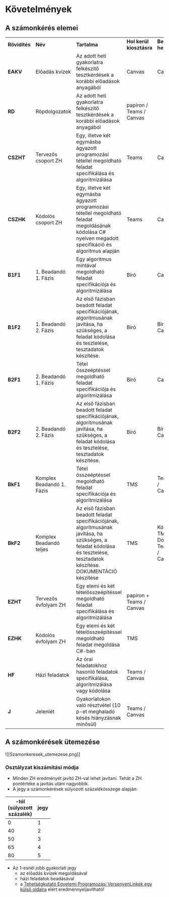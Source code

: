 # Követelmények

## A számonkérés elemei

|   |   |   |   |   |   |   |   |   |   |
|---|---|---|---|---|---|---|---|---|---|
|**Rövidítés**|**Név**|**Tartalma**|**Hol kerül kiosztásra**|**Beadás helye**|**Használható segédlet**|**Határidő**|**Pótolható?**|**Súly**|**Min %**|
|**EAKV**|Előadás kvízek|Az adott heti gyakorlatra felkészítő tesztkérdések a korábbi előadások anyagából|Canvas|Canvas|Bármi|2-13. héten a gyakorlat elején|Akárhányszor kitölthető a határidőn belül|+2%||
|**RD**|Röpdolgozatok|Az adott heti gyakorlatra felkészítő tesztkérdések a korábbi előadások anyagából|papíron / Teams / Canvas|||2-13. héten a gyakorlat elején|nem|4%|50%|
|**CSZHT**|Tervezős csoport ZH|Egy, illetve két egymásba ágyazott programozási tétellel megoldható feladat specifikálása és algoritmizálása|Teams|Canvas|||igen|10%|50%|
|**CSZHK**|Kódolós csoport ZH|Egy, illetve két egymásba ágyazott programozási tétellel megoldható feladat megoldásának kódolása C# nyelven megadott specifikáció és algoritmus alapján|Teams|Canvas|Egy A4-es oldal papíros segédlet||igen|10%|50%|
|**B1F1**|1. Beadandó 1. Fázis|Egy algoritmus mintával megoldható feladat specifikációja és algoritmizálása|Bíró|Canvas||5. hét (péntek 23:59)|nem|6%|50%|
|**B1F2**|1. Beadandó 2. Fázis|Az első fázisban beadott feladat specifikációjának, algoritmusának javítása, ha szükséges, a feladat kódolása és tesztelése, tesztadatok készítése.|Bíró|Bíró + Canvas||7. hét  (péntek 23:59)|nem|
|**B2F1**|2. Beadandó 1. Fázis|Tétel összeéptéssel megoldható feladat specifikációja és algoritmizálása|Bíró|Canvas||8. hét  (péntek 23:59)|nem|6%|
|**B2F2**|2. Beadandó 2. Fázis|Az első fázisban beadott feladat specifikációjának, algoritmusának javítása, ha szükséges, a feladat kódolása és tesztelése, tesztadatok készítése.|Bíró|Bíró + Canvas||10. hét  (péntek 23:59)|nem|
|**BkF1**|Komplex Beadandó 1. Fázis|Tétel összeéptéssel megoldható feladat specifikációja és algoritmizálása|TMS|Teams / Canvas||13. hét  (péntek 23:59)|nem|14%|50%|
|**BkF2**|Komplex Beadandó teljes|Az első fázisban beadott feladat specifikációjának, algoritmusának javítása, ha szükséges, a feladat kódolása és tesztelése, tesztadatok készítése.  <br>DOKUMENTÁCIÓ készítése|TMS|Kód: TMS + Doksi: Teams / Canvas|Kiadott mintadokumentáció|16. hét  (péntek 23:59)|nem|
|**EZHT**|Tervezős évfolyam ZH|Egy elemi és két tételösszeépítéssel megoldható feladat specifikálása és algoritmizálása|papíron + Teams / Canvas||-||igen|25%|33%|
|**EZHK**|Kódolós évfolyam ZH|Egy elemi és két tételösszeépítéssel megoldható feladat megoldása C#-ban|TMS||Tetszőleges papír alapú segédlet||igen|25%|33%|
|**HF**|Házi feladatok|Az órai feladatokhoz hasonló feladatok specifikálása, algoritmizálása vagy kódolása|Teams / Canvas|||2-13. gyakorlatot megelőző nap 23:59|igen|+6%|0%|
|**J**|Jelenlét|Gyakorlatokon való résztvétel (10 p-et meghaladó késés hiányzásnak minősül)|Teams / Canvas|||Minden gyakorlat|nem|0|75%|

## A számonkérések ütemezése
![[Szamonkeresek_utemezese.png]]
### Osztályzat kiszámítási módja

- Minden ZH eredményét javító ZH-val lehet javítani. Tehát a ZH pontértéke a javítás utáni nagyobbik.
- A jegy a számonkérések súlyozott százalékösszege alapján:

|-tól  <br>(súlyozott  <br>százalék)|jegy|
|---|---|
|0|1|
|40|2|
|50|3|
|65|4|
|80|5|

- Az 1-esnél jobb gyakorlati jegy
    - az előadás kvízek megoldásával
    - házi feladatok beadásával
    - a [Tehetségkutató Egyetemi Programozási VersenyenLinkek egy külső oldalra](https://progalap.elte.hu/?Sz%C3%A1monk%C3%A9r%C3%A9s#TehetsegkutatoEgyetemiVerseny) elért eredménnyeljavítható!